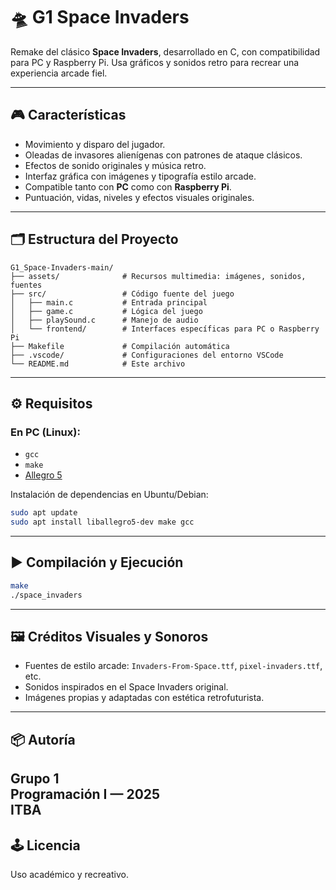 # 🛸 G1 Space Invaders

Remake del clásico **Space Invaders**, desarrollado en C, con compatibilidad para PC y Raspberry Pi. Usa gráficos y sonidos retro para recrear una experiencia arcade fiel.

---

## 🎮 Características

- Movimiento y disparo del jugador.
- Oleadas de invasores alienígenas con patrones de ataque clásicos.
- Efectos de sonido originales y música retro.
- Interfaz gráfica con imágenes y tipografía estilo arcade.
- Compatible tanto con **PC** como con **Raspberry Pi**.
- Puntuación, vidas, niveles y efectos visuales originales.

---

## 🗂️ Estructura del Proyecto

```
G1_Space-Invaders-main/
├── assets/              # Recursos multimedia: imágenes, sonidos, fuentes
├── src/                 # Código fuente del juego
│   ├── main.c           # Entrada principal
│   ├── game.c           # Lógica del juego
│   ├── playSound.c      # Manejo de audio
│   └── frontend/        # Interfaces específicas para PC o Raspberry Pi
├── Makefile             # Compilación automática
├── .vscode/             # Configuraciones del entorno VSCode
└── README.md            # Este archivo
```

---

## ⚙️ Requisitos

### En PC (Linux):
- `gcc`
- `make`
- [Allegro 5](https://liballeg.org/)

Instalación de dependencias en Ubuntu/Debian:

```bash
sudo apt update
sudo apt install liballegro5-dev make gcc
```

---

## ▶️ Compilación y Ejecución

```bash
make
./space_invaders
```

---

## 🖼️ Créditos Visuales y Sonoros

- Fuentes de estilo arcade: `Invaders-From-Space.ttf`, `pixel-invaders.ttf`, etc.
- Sonidos inspirados en el Space Invaders original.
- Imágenes propias y adaptadas con estética retrofuturista.

---

## 📦 Autoría

Grupo 1  
Programación I — 2025  
ITBA
---

## 🕹️ Licencia

Uso académico y recreativo.
